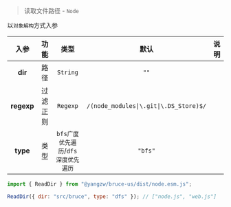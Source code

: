 > 读取文件路径 - `Node`

以`对象解构`方式入参

入参|功能|类型|默认|说明
:-:|:-:|:-:|:-:|-
**dir**|路径|`String`|`""`
**regexp**|过滤正则|`Regexp`|`/(node_modules\|\.git\|\.DS_Store)$/`
**type**|类型|`bfs广度优先遍历`/`dfs深度优先遍历`|`"bfs"`

```js
import { ReadDir } from "@yangzw/bruce-us/dist/node.esm.js";

ReadDir({ dir: "src/bruce", type: "dfs" }); // ["node.js", "web.js"]
```